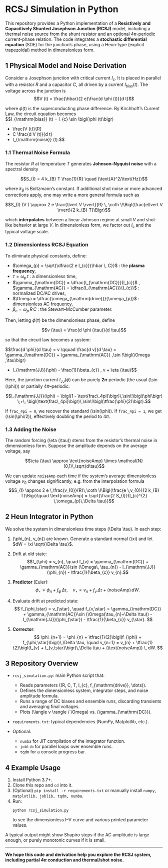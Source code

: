 # RCSJ Simulation in Python

This repository provides a Python implementation of a **Resistively and Capacitively Shunted Josephson Junction (RCSJ)** model, including a thermal noise source from the shunt resistor and an optional $4\pi$-periodic current-phase relation. The code integrates a **stochastic differential equation** (SDE) for the junction’s phase, using a Heun‐type (explicit trapezoidal) method in dimensionless form.

## 1  Physical Model and Noise Derivation

Consider a Josephson junction with critical current $I_{c}$. It is placed in parallel with a resistor $R$ and a capacitor $C$, all driven by a current $I_{\mathrm{bias}}(t)$. The voltage across the junction is  
$$V (t) = \frac{\hbar}{2 e}\frac{d \phi (t)}{d t}$$

where $\phi (t)$ is the superconducting phase difference. By Kirchhoff’s Current Law, the circuit equation becomes  
$$I_{\mathrm{bias}} (t)
= I_{c} \sin \bigl(\phi (t)\bigr)
+ \frac{V (t)}{R}
+ C \frac{d V (t)}{d t}
+ I_{\mathrm{noise}} (t).$$

### 1.1  Thermal Noise Formula

The resistor $R$ at temperature $T$ generates **Johnson–Nyquist noise** with a spectral density  

$$S_{I} = 4 k_{B} T \frac{1}{R} \quad (\text{A}^2/\text{Hz})$$

where $k_{B}$ is Boltzmann’s constant. If additional shot noise or more advanced corrections apply, one may write a more general formula such as  

$$S_{I} (V ) \approx 2 e \frac{\lvert V \rvert}{R} \, \coth \!\Bigl(\frac{e\lvert V \rvert}{2 k_{B} T}\Bigr)$$

which **interpolates** between a linear Johnson regime at small $V$ and shot‐like behavior at large $V$. In dimensionless form, we factor out $I_{c}$ and the typical voltage scale.

### 1.2  Dimensionless RCSJ Equation

To eliminate physical constants, define:

- $\omega_{p} = \sqrt{\dfrac{2 e I_{c}}{\hbar \, C}}$ : the **plasma frequency**,
- $\tau = \omega_{p} \, t$ : a dimensionless time,
- $\gamma_{\mathrm{DC}} = \dfrac{I_{\mathrm{DC}}}{I_{c}}$ , $\gamma_{\mathrm{AC}} = \dfrac{I_{\mathrm{AC}}}{I_{c}}$ : normalized DC/AC drives,
- $\Omega = \dfrac{\omega_{\mathrm{drive}}}{\omega_{p}}$ : dimensionless AC frequency,
- $\beta_{c} = \omega_{p} \, R \, C$ : the Stewart–McCumber parameter.

Then, letting $\phi (\tau)$ be the dimensionless phase, define  

$$v (\tau) = \frac{d \phi (\tau)}{d \tau}$$

so that the circuit law becomes a system:

$$\frac{d \phi}{d \tau} = v \qquad
\frac{d v}{d \tau}
= \gamma_{\mathrm{DC}} + \gamma_{\mathrm{AC}} \,\sin \!\bigl(\Omega \,\tau\bigr)
- I_{\mathrm{JJ}}(\phi) - \frac{1}{\beta_{c}} \, v + \eta (\tau)$$

Here, the junction current $I_{\mathrm{JJ}}(\phi)$ can be purely **$2 \pi$**‐periodic (the usual \(\sin (\phi)\)) or partially $4 \pi$–periodic:

$$I_{\mathrm{JJ}}(\phi) = \bigl(1 - \text{frac\_4pi}\bigr)\,\sin\!\bigl(\phi\bigr)
\;+\;
\bigl(\text{frac\_4pi}\bigr)\,\sin\!\bigl(\tfrac{\phi}{2}\bigr).$$

If `frac_4pi = 0`, we recover the standard \(\sin(\phi)\). If `frac_4pi = 1`, we get \(\sin(\phi/2)\), effectively doubling the period to $4 \pi$.

### 1.3  Adding the Noise

The random forcing \(\eta (\tau)\) stems from the resistor’s thermal noise in dimensionless form. Suppose the amplitude depends on the average voltage, say

$$\eta (\tau) \approx \text{noiseAmp} \times \mathcal{N}(0,1)\,\sqrt{d\tau}$$

We can update `noiseAmp` each time if the system’s average dimensionless voltage $v_{0}$ changes significantly, e.g. from the interpolation formula
$$S_{I} \approx 2 e \,\frac{v_{0}}{R}\,\coth \!\Bigl(\frac{e \,v_{0}}{2 k_{B} T}\Bigr)\quad
\text{noiseAmp} = \sqrt{\frac{2 S_{I}}{I_{c}^{2} \,\omega_{p}\,\Delta \tau}}$$

## 2  Heun Integrator in Python

We solve the system in dimensionless time steps \(\Delta \tau\). In each step:

1. \(\phi_{n}, v_{n}\) are known. Generate a standard normal \(\xi\) and let $dW = \xi \sqrt{\Delta \tau}$.
2. Drift at old state:
   $$f_{\phi} = v_{n}, \quad
   f_{v} = \gamma_{\mathrm{DC}} + \gamma_{\mathrm{AC}}\sin (\Omega\, \tau_{n})
           - I_{\mathrm{JJ}}(\phi_{n})
           - \tfrac{1}{\beta_{c}} v_{n}.$$
   
4. **Predictor** (Euler):
   $$\phi_{\star} = \phi_{n} + f_{\phi}\,\Delta \tau,
   \quad
   v_{\star}   = v_{n} + f_{v}\,\Delta \tau + (\text{noiseAmp}) \, dW.
   $$
5. Evaluate drift at predicted state:
   $$
   f_{\phi,\star} = v_{\star},
   \quad
   f_{v,\star} = \gamma_{\mathrm{DC}} + \gamma_{\mathrm{AC}}\sin (\Omega(\tau_{n}+\Delta \tau))
                 - I_{\mathrm{JJ}}(\phi_{\star})
                 - \tfrac{1}{\beta_{c}} v_{\star}.
   $$
6. **Corrector**:
   $$
   \phi_{n+1} = \phi_{n} + \tfrac{1}{2}\bigl(f_{\phi} + f_{\phi,\star}\bigr)\,\Delta \tau,
   \quad
   v_{n+1}   = v_{n} + \tfrac{1}{2}\bigl(f_{v} + f_{v,\star}\bigr)\,\Delta \tau
               + (\text{noiseAmp}) \, dW.
   $$

## 3  Repository Overview

- `rcsj_simulation.py`: main Python script that:
  - Reads parameters \((R, C, T, I_{c}, f_{\mathrm{drive}}, \dots)\).
  - Defines the dimensionless system, integrator steps, and noise amplitude formula.
  - Runs a range of DC biases and ensemble runs, discarding transients and averaging final voltages.
  - Plots \(\langle v \rangle / \Omega\) vs. \(\gamma_{\mathrm{DC}}\).

- `requirements.txt`: typical dependencies (NumPy, Matplotlib, etc.).

- Optional: 
  - `numba` for JIT compilation of the integrator function.
  - `joblib` for parallel loops over ensemble runs.
  - `tqdm` for a console progress bar.

## 4  Example Usage

1. Install Python 3.7+.
2. Clone this repo and `cd` into it.
3. (Optional) `pip install -r requirements.txt` or manually install `numpy, matplotlib, joblib, tqdm, numba`.
4. Run:
   ```
   python rcsj_simulation.py
   ```
   to see the dimensionless I–V curve and various printed parameter values.

A typical output might show Shapiro steps if the AC amplitude is large enough, or purely monotonic curves if it is small.

---

**We hope this code and derivation help you explore the RCSJ system, including partial $4\pi$ conduction and thermal/shot noise.**  
